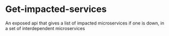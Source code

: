 # Get-impacted-services
An exposed api that gives a list of impacted microservices if one is down, in a set of interdependent microservices
